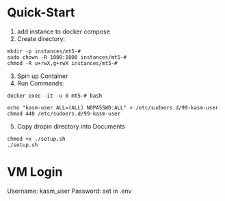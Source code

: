 # Quick-Start

1. add instance to docker compose
2. Create directory:

```
mkdir -p instances/mt5-#
sudo chown -R 1000:1000 instances/mt5-#
chmod -R u+rwX,g+rwX instances/mt5-#
```

3. Spin up Container
4. Run Commands:

```
docker exec -it -u 0 mt5-# bash
```

```
echo "kasm-user ALL=(ALL) NOPASSWD:ALL" > /etc/sudoers.d/99-kasm-user
chmod 440 /etc/sudoers.d/99-kasm-user
```

5. Copy dropin directory into Documents
```
chmod +x ./setup.sh
./setup.sh
```

# VM Login

Username: kasm_user
Password: set in .env